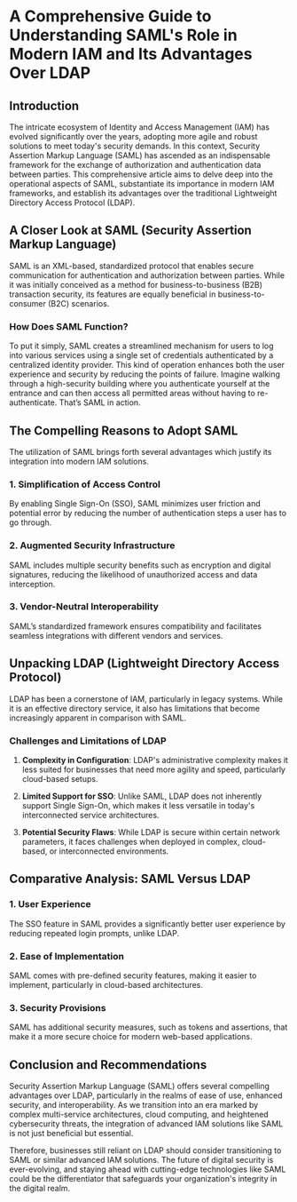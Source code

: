 # A Comprehensive Guide to Understanding SAML's Role in Modern IAM and Its Advantages Over LDAP

## Introduction

The intricate ecosystem of Identity and Access Management (IAM) has evolved significantly over the years, adopting more agile and robust solutions to meet today's security demands. In this context, Security Assertion Markup Language (SAML) has ascended as an indispensable framework for the exchange of authorization and authentication data between parties. This comprehensive article aims to delve deep into the operational aspects of SAML, substantiate its importance in modern IAM frameworks, and establish its advantages over the traditional Lightweight Directory Access Protocol (LDAP).

## A Closer Look at SAML (Security Assertion Markup Language)

SAML is an XML-based, standardized protocol that enables secure communication for authentication and authorization between parties. While it was initially conceived as a method for business-to-business (B2B) transaction security, its features are equally beneficial in business-to-consumer (B2C) scenarios.

### How Does SAML Function?

To put it simply, SAML creates a streamlined mechanism for users to log into various services using a single set of credentials authenticated by a centralized identity provider. This kind of operation enhances both the user experience and security by reducing the points of failure. Imagine walking through a high-security building where you authenticate yourself at the entrance and can then access all permitted areas without having to re-authenticate. That’s SAML in action.

## The Compelling Reasons to Adopt SAML

The utilization of SAML brings forth several advantages which justify its integration into modern IAM solutions.

### 1. Simplification of Access Control

By enabling Single Sign-On (SSO), SAML minimizes user friction and potential error by reducing the number of authentication steps a user has to go through.

### 2. Augmented Security Infrastructure

SAML includes multiple security benefits such as encryption and digital signatures, reducing the likelihood of unauthorized access and data interception.

### 3. Vendor-Neutral Interoperability

SAML’s standardized framework ensures compatibility and facilitates seamless integrations with different vendors and services.

## Unpacking LDAP (Lightweight Directory Access Protocol)

LDAP has been a cornerstone of IAM, particularly in legacy systems. While it is an effective directory service, it also has limitations that become increasingly apparent in comparison with SAML.

### Challenges and Limitations of LDAP

1. **Complexity in Configuration**: LDAP's administrative complexity makes it less suited for businesses that need more agility and speed, particularly cloud-based setups.
  
2. **Limited Support for SSO**: Unlike SAML, LDAP does not inherently support Single Sign-On, which makes it less versatile in today's interconnected service architectures.

3. **Potential Security Flaws**: While LDAP is secure within certain network parameters, it faces challenges when deployed in complex, cloud-based, or interconnected environments.

## Comparative Analysis: SAML Versus LDAP

### 1. User Experience

The SSO feature in SAML provides a significantly better user experience by reducing repeated login prompts, unlike LDAP.

### 2. Ease of Implementation

SAML comes with pre-defined security features, making it easier to implement, particularly in cloud-based architectures.

### 3. Security Provisions

SAML has additional security measures, such as tokens and assertions, that make it a more secure choice for modern web-based applications.

## Conclusion and Recommendations

Security Assertion Markup Language (SAML) offers several compelling advantages over LDAP, particularly in the realms of ease of use, enhanced security, and interoperability. As we transition into an era marked by complex multi-service architectures, cloud computing, and heightened cybersecurity threats, the integration of advanced IAM solutions like SAML is not just beneficial but essential.

Therefore, businesses still reliant on LDAP should consider transitioning to SAML or similar advanced IAM solutions. The future of digital security is ever-evolving, and staying ahead with cutting-edge technologies like SAML could be the differentiator that safeguards your organization's integrity in the digital realm.
